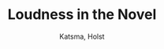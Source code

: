 ---
type: 'article'
pubkey: 'LLP07'
author: 'Katsma, Holst'
title: 'Loudness in the Novel'
journal: 'Stanford Literary Lab'
volume: '7'
url:
year: 2014
project:
pamphlet:
  image: "/assets/images/p07.png"
  pdf: "https://litlab.stanford.edu/LiteraryLabPamphlet7.pdf"
  pubdate: 2013-09-01
  blurb: "The novel is composed entirely of voices: the most prominent among them is typically that of the narrator, which is regularly intermixed with those of the various characters. In reading through a novel, the reader “hears” these heterogeneous voices as they occur in the text. When the novel is read out loud, the voices are audibly heard. They are also heard, however, when the novel is read silently: in this latter case, the voices are not verbalized for others to hear, but acoustically created and perceived in the mind of the reader. Simply put: sound, in the context of the novel, is fundamentally a product of the novel’s voices. This conception of sound mechanics may at first seem unintuitive—sound seems to be the product of oral reading—but it is only by starting with the voice that one can fully appreciate sound’s function in the novel. Moreover, such a conception of sound mechanics finds affirmation in the works of both Mikhail Bakhtin and Elaine Scarry: “In the novel,” writes Bakhtin, “we can always hear voices (even while reading silently to ourselves).”"
---